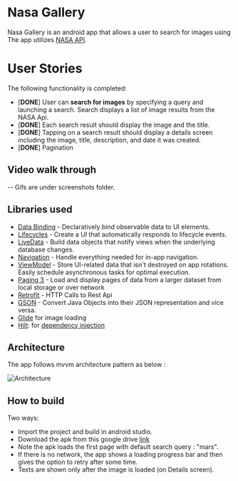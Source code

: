 # Nasa Gallery

Nasa Gallery is an android app that allows a user to search for images using The app
utilizes [NASA API](https://images.nasa.gov/).

# User Stories

The following functionality is completed:

- [**DONE**] User can  **search for images**  by specifying a query and launching a search. Search
  displays a list of image results from the NASA Api.
- [**DONE**]  Each search result should display the image and the title.
- [**DONE**]   Tapping on a search result should display a details screen including the image,
  title, description, and date it was created.
- [**DONE**] Pagination

## Video walk through

-- Gifs are under screenshots folder.

## Libraries used

- [Data Binding](https://developer.android.com/topic/libraries/data-binding/)  - Declaratively bind
  observable data to UI elements.
- [Lifecycles](https://developer.android.com/topic/libraries/architecture/lifecycle)  - Create a UI
  that automatically responds to lifecycle events.
- [LiveData](https://developer.android.com/topic/libraries/architecture/livedata)  - Build data
  objects that notify views when the underlying database changes.
- [Navigation](https://developer.android.com/topic/libraries/architecture/navigation/)  - Handle
  everything needed for in-app navigation.
- [ViewModel](https://developer.android.com/topic/libraries/architecture/viewmodel)  - Store
  UI-related data that isn't destroyed on app rotations. Easily schedule asynchronous tasks for
  optimal execution.
- [Paging 3](https://developer.android.com/topic/libraries/architecture/paging/v3-overview) - Load
  and display pages of data from a larger dataset from local storage or over network
- [Retrofit](https://square.github.io/retrofit/)  - HTTP Calls to Rest Api
- [GSON](https://github.com/google/gson) - Convert Java Objects into their JSON representation and
  vice versa.
- [Glide](https://bumptech.github.io/glide/)  for image loading
- [Hilt](https://developer.android.com/training/dependency-injection/hilt-android):
  for  [dependency injection](https://developer.android.com/training/dependency-injection)

## Architecture

The app follows mvvm architecture pattern as below :

![Architecture](https://imagizer.imageshack.com/v2/640x480q90/923/COKb9j.png)

## How to build

Two ways:

- Import the project and build in android studio.
- Download the apk from this google
  drive [link](https://drive.google.com/file/d/1IK4UtUns1v5epigwL7scnR526ynt_hEL/view?usp=sharing)
- Note the apk loads the first page with default search query : "mars".
- If there is no network, the app shows a loading progress bar and then gives the option to retry
  after some time.
- Texts are shown only after the image is loaded (on Details screen).
